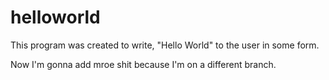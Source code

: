 # helloworld

This program was created to write, "Hello World" to the user in some form.

Now I'm gonna add mroe shit because I'm on a different branch.
